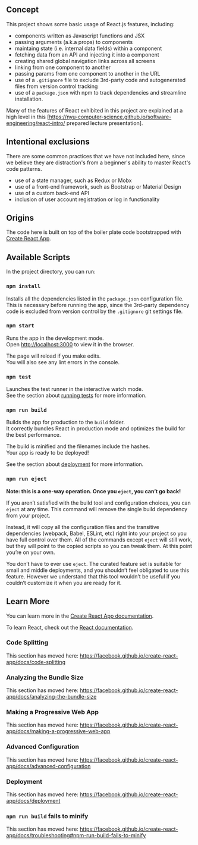 ## Concept
This project shows some basic usage of React.js features, including:
- components written as Javascript functions and JSX
- passing arguments (a.k.a props) to components
- maintaing state (i.e. internal data fields) within a component
- fetching data from an API and injecting it into a component
- creating shared global navigation links across all screens
- linking from one component to another
- passing params from one component to another in the URL
- use of a `.gitignore` file to exclude 3rd-party code and autogenerated files from version control tracking
- use of a `package.json` with npm to track dependencies and streamline installation.

Many of the features of React exhibited in this project are explained at a high level in this [https://nyu-computer-science.github.io/software-engineering/react-intro/ prepared lecture presentation].

## Intentional exclusions
There are some common practices that we have not included here, since we believe they are distraction's from a beginner's ability to master React's code patterns.
- use of a state manager, such as Redux or Mobx
- use of a front-end framework, such as Bootstrap or Material Design
- use of a custom back-end API
- inclusion of user account registration or log in functionality

## Origins
The code here is built on top of the boiler plate code bootstrapped with [Create React App](https://github.com/facebook/create-react-app).

## Available Scripts

In the project directory, you can run:

### `npm install`

Installs all the dependencies listed in the `package.json` configuration file.
This is necessary before running the app, since the 3rd-party dependency code is excluded from version control by the `.gitignore` git settings file.

### `npm start`

Runs the app in the development mode.<br />
Open [http://localhost:3000](http://localhost:3000) to view it in the browser.

The page will reload if you make edits.<br />
You will also see any lint errors in the console.

### `npm test`

Launches the test runner in the interactive watch mode.<br />
See the section about [running tests](https://facebook.github.io/create-react-app/docs/running-tests) for more information.

### `npm run build`

Builds the app for production to the `build` folder.<br />
It correctly bundles React in production mode and optimizes the build for the best performance.

The build is minified and the filenames include the hashes.<br />
Your app is ready to be deployed!

See the section about [deployment](https://facebook.github.io/create-react-app/docs/deployment) for more information.

### `npm run eject`

**Note: this is a one-way operation. Once you `eject`, you can’t go back!**

If you aren’t satisfied with the build tool and configuration choices, you can `eject` at any time. This command will remove the single build dependency from your project.

Instead, it will copy all the configuration files and the transitive dependencies (webpack, Babel, ESLint, etc) right into your project so you have full control over them. All of the commands except `eject` will still work, but they will point to the copied scripts so you can tweak them. At this point you’re on your own.

You don’t have to ever use `eject`. The curated feature set is suitable for small and middle deployments, and you shouldn’t feel obligated to use this feature. However we understand that this tool wouldn’t be useful if you couldn’t customize it when you are ready for it.

## Learn More

You can learn more in the [Create React App documentation](https://facebook.github.io/create-react-app/docs/getting-started).

To learn React, check out the [React documentation](https://reactjs.org/).

### Code Splitting

This section has moved here: https://facebook.github.io/create-react-app/docs/code-splitting

### Analyzing the Bundle Size

This section has moved here: https://facebook.github.io/create-react-app/docs/analyzing-the-bundle-size

### Making a Progressive Web App

This section has moved here: https://facebook.github.io/create-react-app/docs/making-a-progressive-web-app

### Advanced Configuration

This section has moved here: https://facebook.github.io/create-react-app/docs/advanced-configuration

### Deployment

This section has moved here: https://facebook.github.io/create-react-app/docs/deployment

### `npm run build` fails to minify

This section has moved here: https://facebook.github.io/create-react-app/docs/troubleshooting#npm-run-build-fails-to-minify
